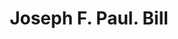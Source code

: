 ---
doi: 10.7916/D8F49142
date_other: '1860'
date_other_textual: 1860-1869
form: printed ephemera
genre:
- Invoices
name:
- Joseph F. Paul
object_in_context_url: https://biggert.cul.columbia.edu/items/view/ave_biggert_00412
subject_hierarchical_geographic:
- Boston, Massachusetts, United States
subject_name:
- Joseph F. Paul
title: Joseph F. Paul. Bill
sort_title: Joseph F. Paul. Bill
call_number: ave_biggert_00412
coordinates:
- 42.35805555555556,-71.06361111111111
pid: ave_biggert_00412
identifiers: ave_biggert_00412
canvas_id: ldpd:395686
permalink: "/items/ave_biggert_00412/"
layout: iiif-image-page
---